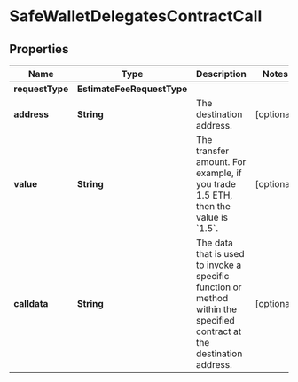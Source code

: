 

# SafeWalletDelegatesContractCall


## Properties

| Name | Type | Description | Notes |
|------------ | ------------- | ------------- | -------------|
|**requestType** | **EstimateFeeRequestType** |  |  |
|**address** | **String** | The destination address. |  [optional] |
|**value** | **String** | The transfer amount. For example, if you trade 1.5 ETH, then the value is &#x60;1.5&#x60;.  |  [optional] |
|**calldata** | **String** | The data that is used to invoke a specific function or method within the specified contract at the destination address.  |  [optional] |



